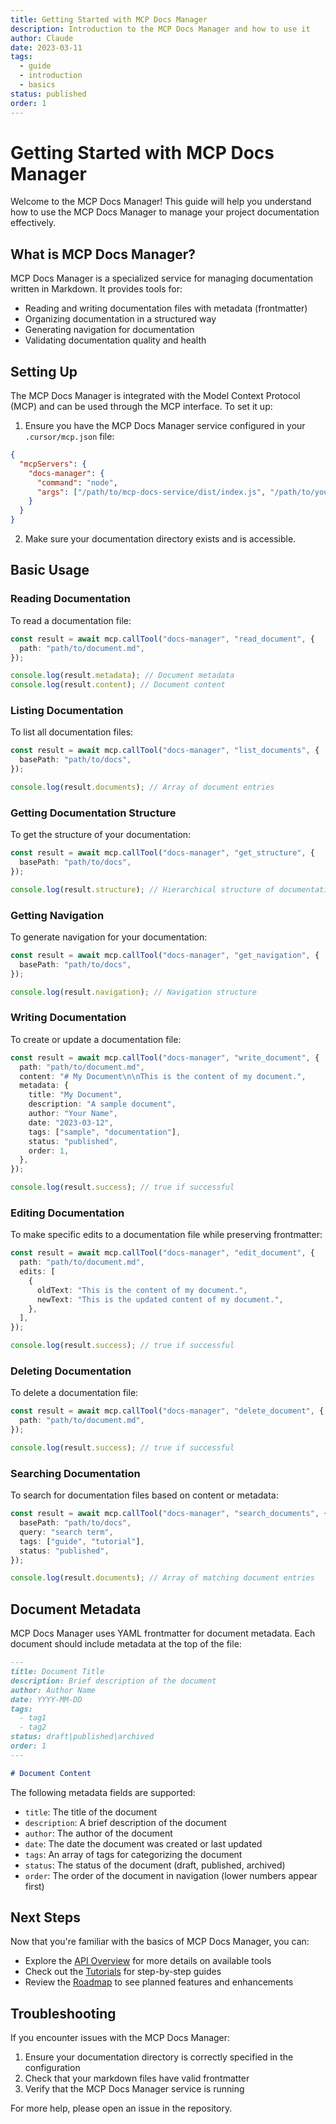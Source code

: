 ```yaml
---
title: Getting Started with MCP Docs Manager
description: Introduction to the MCP Docs Manager and how to use it
author: Claude
date: 2023-03-11
tags:
  - guide
  - introduction
  - basics
status: published
order: 1
---
```


# Getting Started with MCP Docs Manager

Welcome to the MCP Docs Manager! This guide will help you understand how to use the MCP Docs Manager to manage your project documentation effectively.

## What is MCP Docs Manager?

MCP Docs Manager is a specialized service for managing documentation written in Markdown. It provides tools for:

- Reading and writing documentation files with metadata (frontmatter)
- Organizing documentation in a structured way
- Generating navigation for documentation
- Validating documentation quality and health

## Setting Up

The MCP Docs Manager is integrated with the Model Context Protocol (MCP) and can be used through the MCP interface. To set it up:

1. Ensure you have the MCP Docs Manager service configured in your `.cursor/mcp.json` file:

```json
{
  "mcpServers": {
    "docs-manager": {
      "command": "node",
      "args": ["/path/to/mcp-docs-service/dist/index.js", "/path/to/your/docs"]
    }
  }
}
```

2. Make sure your documentation directory exists and is accessible.

## Basic Usage

### Reading Documentation

To read a documentation file:

```typescript
const result = await mcp.callTool("docs-manager", "read_document", {
  path: "path/to/document.md",
});

console.log(result.metadata); // Document metadata
console.log(result.content); // Document content
```

### Listing Documentation

To list all documentation files:

```typescript
const result = await mcp.callTool("docs-manager", "list_documents", {
  basePath: "path/to/docs",
});

console.log(result.documents); // Array of document entries
```

### Getting Documentation Structure

To get the structure of your documentation:

```typescript
const result = await mcp.callTool("docs-manager", "get_structure", {
  basePath: "path/to/docs",
});

console.log(result.structure); // Hierarchical structure of documentation
```

### Getting Navigation

To generate navigation for your documentation:

```typescript
const result = await mcp.callTool("docs-manager", "get_navigation", {
  basePath: "path/to/docs",
});

console.log(result.navigation); // Navigation structure
```

### Writing Documentation

To create or update a documentation file:

```typescript
const result = await mcp.callTool("docs-manager", "write_document", {
  path: "path/to/document.md",
  content: "# My Document\n\nThis is the content of my document.",
  metadata: {
    title: "My Document",
    description: "A sample document",
    author: "Your Name",
    date: "2023-03-12",
    tags: ["sample", "documentation"],
    status: "published",
    order: 1,
  },
});

console.log(result.success); // true if successful
```

### Editing Documentation

To make specific edits to a documentation file while preserving frontmatter:

```typescript
const result = await mcp.callTool("docs-manager", "edit_document", {
  path: "path/to/document.md",
  edits: [
    {
      oldText: "This is the content of my document.",
      newText: "This is the updated content of my document.",
    },
  ],
});

console.log(result.success); // true if successful
```

### Deleting Documentation

To delete a documentation file:

```typescript
const result = await mcp.callTool("docs-manager", "delete_document", {
  path: "path/to/document.md",
});

console.log(result.success); // true if successful
```

### Searching Documentation

To search for documentation files based on content or metadata:

```typescript
const result = await mcp.callTool("docs-manager", "search_documents", {
  basePath: "path/to/docs",
  query: "search term",
  tags: ["guide", "tutorial"],
  status: "published",
});

console.log(result.documents); // Array of matching document entries
```

## Document Metadata

MCP Docs Manager uses YAML frontmatter for document metadata. Each document should include metadata at the top of the file:

```markdown
---
title: Document Title
description: Brief description of the document
author: Author Name
date: YYYY-MM-DD
tags:
  - tag1
  - tag2
status: draft|published|archived
order: 1
---

# Document Content
```

The following metadata fields are supported:

- `title`: The title of the document
- `description`: A brief description of the document
- `author`: The author of the document
- `date`: The date the document was created or last updated
- `tags`: An array of tags for categorizing the document
- `status`: The status of the document (draft, published, archived)
- `order`: The order of the document in navigation (lower numbers appear first)

## Next Steps

Now that you're familiar with the basics of MCP Docs Manager, you can:

- Explore the [API Overview](../api/overview.md) for more details on available tools
- Check out the [Tutorials](../tutorials/basic-usage.md) for step-by-step guides
- Review the [Roadmap](../roadmap.md) to see planned features and enhancements

## Troubleshooting

If you encounter issues with the MCP Docs Manager:

1. Ensure your documentation directory is correctly specified in the configuration
2. Check that your markdown files have valid frontmatter
3. Verify that the MCP Docs Manager service is running

For more help, please open an issue in the repository.
